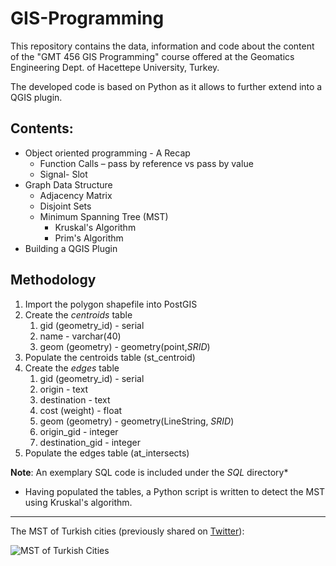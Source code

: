 # GIS-Programming
This repository contains the data, information and code about the content of the "GMT 456 GIS Programming" course offered at the Geomatics Engineering Dept. of Hacettepe University, Turkey.

The developed code is based on Python as it allows to further extend into a QGIS plugin.

## Contents:
* Object oriented programming - A Recap
   * Function Calls – pass by reference vs pass by value
   * Signal- Slot
* Graph Data Structure
   * Adjacency Matrix
   * Disjoint Sets
   * Minimum Spanning Tree (MST)
      * Kruskal's Algorithm
      * Prim's Algorithm
* Building a QGIS Plugin

## Methodology
1. Import the polygon shapefile into PostGIS
2. Create the *centroids* table
   1. gid (geometry_id) - serial
   2. name - varchar(40)
   3. geom (geometry) - geometry(point,*SRID*)
3. Populate the centroids table (st_centroid)
4. Create the *edges* table
    1. gid (geometry_id) - serial
    2. origin - text
    3. destination - text
    4. cost (weight) - float
    5. geom (geometry) - geometry(LineString, *SRID*)
    6. origin_gid - integer
    7. destination_gid - integer
5. Populate the edges table (at_intersects) 

**Note**: An exemplary SQL code is included under the *SQL* directory*

* Having populated the tables, a Python script is written to detect the MST using Kruskal's algorithm.
- - - -
The MST of Turkish cities (previously shared on [Twitter](https://twitter.com/B_Anbar/status/1087787095748423687)):

![MST of Turkish Cities](https://pbs.twimg.com/media/DxiXP_WX0AEZrHp.jpg)

